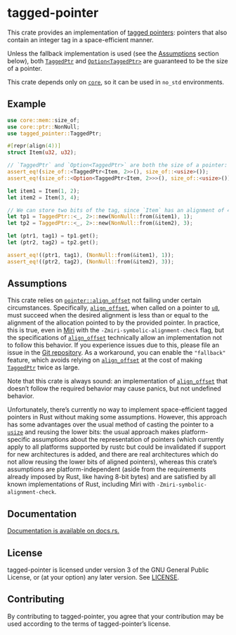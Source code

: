 tagged-pointer
==============

This crate provides an implementation of [tagged pointers]: pointers that
also contain an integer tag in a space-efficient manner.

[tagged pointers]: https://en.wikipedia.org/wiki/Tagged_pointer

Unless the fallback implementation is used (see the
[Assumptions](#assumptions) section below), both [`TaggedPtr`] and
[`Option<TaggedPtr>`] are guaranteed to be the size of a pointer.

This crate depends only on [`core`], so it can be used in `no_std`
environments.

[`core`]: https://doc.rust-lang.org/core/

Example
-------

```rust
use core::mem::size_of;
use core::ptr::NonNull;
use tagged_pointer::TaggedPtr;

#[repr(align(4))]
struct Item(u32, u32);

// `TaggedPtr` and `Option<TaggedPtr>` are both the size of a pointer:
assert_eq!(size_of::<TaggedPtr<Item, 2>>(), size_of::<usize>());
assert_eq!(size_of::<Option<TaggedPtr<Item, 2>>>(), size_of::<usize>());

let item1 = Item(1, 2);
let item2 = Item(3, 4);

// We can store two bits of the tag, since `Item` has an alignment of 4.
let tp1 = TaggedPtr::<_, 2>::new(NonNull::from(&item1), 1);
let tp2 = TaggedPtr::<_, 2>::new(NonNull::from(&item2), 3);

let (ptr1, tag1) = tp1.get();
let (ptr2, tag2) = tp2.get();

assert_eq!((ptr1, tag1), (NonNull::from(&item1), 1));
assert_eq!((ptr2, tag2), (NonNull::from(&item2), 3));
```

Assumptions
-----------

This crate relies on [`pointer::align_offset`][`align_offset`] not failing
under certain circumstances. Specifically, [`align_offset`], when called on
a pointer to [`u8`], must succeed when the desired alignment is less than
or equal to the alignment of the allocation pointed to by the provided
pointer. In practice, this is true, even in [Miri] with the
`-Zmiri-symbolic-alignment-check` flag, but the specifications of
[`align_offset`] technically allow an implementation not to follow this
behavior. If you experience issues due to this, please file an issue in the
[Git repository]. As a workaround, you can enable the `"fallback"` feature,
which avoids relying on [`align_offset`] at the cost of making
[`TaggedPtr`] twice as large.

[Miri]: https://github.com/rust-lang/miri

Note that this crate is always sound: an implementation of [`align_offset`]
that doesn’t follow the required behavior may cause panics, but not
undefined behavior.

[`align_offset`]:
https://doc.rust-lang.org/std/primitive.pointer.html#method.align_offset
[Git repository]: https://github.com/taylordotfish/tagged-pointer

Unfortunately, there’s currently no way to implement space-efficient tagged
pointers in Rust without making some assumptions. However, this approach
has some advantages over the usual method of casting the pointer to a
[`usize`] and reusing the lower bits: the usual approach makes
platform-specific assumptions about the representation of pointers (which
currently apply to all platforms supported by rustc but could be
invalidated if support for new architectures is added, and there are
real architectures which do not allow reusing the lower bits of aligned
pointers), whereas this crate’s assumptions are platform-independent (aside
from the requirements already imposed by Rust, like having 8-bit bytes) and
are satisfied by all known implementations of Rust, including Miri with
`-Zmiri-symbolic-alignment-check`.

[`TaggedPtr`]: https://docs.rs/tagged-pointer/latest/tagged_pointer/struct.TaggedPtr.html
[`Option<TaggedPtr>`]: https://doc.rust-lang.org/std/option/enum.Option.html
[`u8`]: https://doc.rust-lang.org/std/primitive.u8.html
[`usize`]: https://doc.rust-lang.org/std/primitive.usize.html

Documentation
-------------

[Documentation is available on docs.rs.](https://docs.rs/tagged-pointer)

License
-------

tagged-pointer is licensed under version 3 of the GNU General Public License,
or (at your option) any later version. See [LICENSE](LICENSE).

Contributing
------------

By contributing to tagged-pointer, you agree that your contribution may be used
according to the terms of tagged-pointer’s license.
